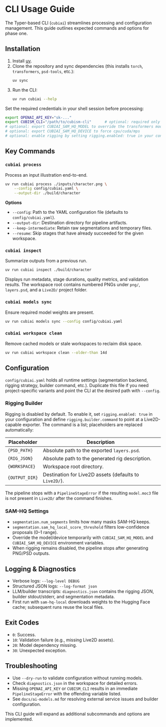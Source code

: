 # CLI Usage Guide

The Typer-based CLI (`cubiai`) streamlines processing and configuration management. This guide outlines expected commands and options for phase one.

## Installation
1. Install [uv](https://github.com/astral-sh/uv).
2. Clone the repository and sync dependencies (this installs `torch`, `transformers`, `psd-tools`, etc.):
   ```bash
   uv sync
   ```
3. Run the CLI:
   ```bash
   uv run cubiai --help
   ```

Set the required credentials in your shell session before processing:

```bash
export OPENAI_API_KEY="sk-..."
export CUBISM_CLI="/path/to/cubism-cli"      # optional: required only if rigging is enabled
# optional: export CUBIAI_SAM_HQ_MODEL to override the transformers model id
# optional: export CUBIAI_SAM_HQ_DEVICE to force cpu/cuda/mps
# optional: enable rigging by setting rigging.enabled: true in your config and supplying the above keys
```

## Key Commands

### `cubiai process`
Process an input illustration end-to-end.

```bash
uv run cubiai process ./inputs/character.png \
    --config config/cubiai.yaml \
    --output-dir ./build/character
```

**Options**
- `--config`: Path to the YAML configuration file (defaults to `config/cubiai.yaml`).
- `--output-dir`: Destination directory for pipeline artifacts.
- `--keep-intermediate`: Retain raw segmentations and temporary files.
- `--resume`: Skip stages that have already succeeded for the given workspace.

### `cubiai inspect`
Summarize outputs from a previous run.

```bash
uv run cubiai inspect ./build/character
```

Displays run metadata, stage durations, quality metrics, and validation results. The workspace root contains numbered PNGs under `png/`, `layers.psd`, and a `Live2D/` project folder.

### `cubiai models sync`
Ensure required model weights are present.

```bash
uv run cubiai models sync --config config/cubiai.yaml
```

### `cubiai workspace clean`
Remove cached models or stale workspaces to reclaim disk space.

```bash
uv run cubiai workspace clean --older-than 14d
```

## Configuration
`config/cubiai.yaml` holds all runtime settings (segmentation backend, rigging strategy, builder command, etc.). Duplicate this file if you need project-specific variants and point the CLI at the desired path with `--config`.

### Rigging Builder
Rigging is disabled by default. To enable it, set `rigging.enabled: true` in your configuration and define `rigging.builder.command` to point at a Live2D-capable exporter. The command is a list; placeholders are replaced automatically:

| Placeholder   | Description |
|---------------|-------------|
| `{PSD_PATH}`  | Absolute path to the exported `layers.psd`. |
| `{RIG_JSON}`  | Absolute path to the generated rig description. |
| `{WORKSPACE}` | Workspace root directory. |
| `{OUTPUT_DIR}`| Destination for Live2D assets (defaults to `Live2D/`). |

The pipeline stops with a `PipelineStageError` if the resulting `model.moc3` file is not present in `Live2D/` after the command finishes.

### SAM-HQ Settings
- `segmentation.num_segments` limits how many masks SAM-HQ keeps.
- `segmentation.sam_hq_local_score_threshold` filters low-confidence proposals (0–1 range).
- Override the model/device temporarily with `CUBIAI_SAM_HQ_MODEL` and `CUBIAI_SAM_HQ_DEVICE` environment variables.
- When rigging remains disabled, the pipeline stops after generating PNG/PSD outputs.

## Logging & Diagnostics
- Verbose logs: `--log-level DEBUG`
- Structured JSON logs: `--log-format json`
- LLM/builder transcripts: `diagnostics.json` contains the rigging JSON, builder stdout/stderr, and segmentation metadata.
- First run with `sam-hq-local` downloads weights to the Hugging Face cache; subsequent runs reuse the local files.

## Exit Codes
- `0`: Success.
- `10`: Validation failure (e.g., missing Live2D assets).
- `20`: Model dependency missing.
- `30`: Unexpected exception.

## Troubleshooting
- Use `--dry-run` to validate configuration without running models.
- Check `diagnostics.json` in the workspace for detailed errors.
- Missing `OPENAI_API_KEY` or `CUBISM_CLI` results in an immediate `PipelineStageError` with the offending variable listed.
- See `docs/ai-models.md` for resolving external service issues and builder configuration.

This CLI guide will expand as additional subcommands and options are implemented.
